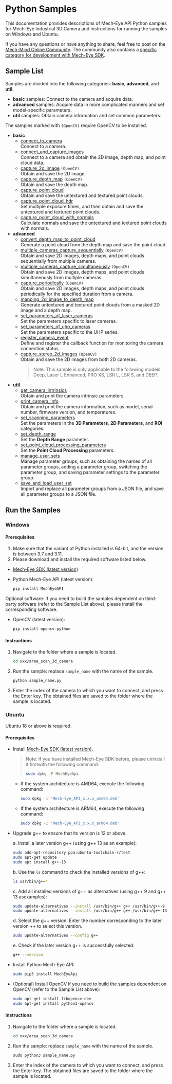 # Python Samples

This documentation provides descriptions of Mech-Eye API Python samples for Mech-Eye Industrial 3D Camera and instructions for running the samples on Windows and Ubuntu.

If you have any questions or have anything to share, feel free to post on the [Mech-Mind Online Community](https://community.mech-mind.com/). The community also contains a [specific category for development with Mech-Eye SDK](https://community.mech-mind.com/c/mech-eye-sdk-development/19).

## Sample List

Samples are divided into the following categories: **basic**, **advanced**, and **util**.

* **basic** samples: Connect to the camera and acquire data.
* **advanced** samples: Acquire data in more complicated manners and set model-specific parameters.
* **util** samples: Obtain camera information and set common parameters.

The samples marked with `(OpenCV)` require OpenCV to be installed.

* **basic**
  * [connect_to_camera](https://github.com/MechMindRobotics/mecheye_python_samples/tree/master/area_scan_3d_camera/basic/connect_to_camera.py)  
    Connect to a camera.
  * [connect_and_capture_images](https://github.com/MechMindRobotics/mecheye_python_samples/tree/master/area_scan_3d_camera/basic/connect_and_capture_images.py)  
    Connect to a camera and obtain the 2D image, depth map, and point cloud data.
  * [capture_2d_image](https://github.com/MechMindRobotics/mecheye_python_samples/tree/master/area_scan_3d_camera/basic/capture_2d_image.py) `(OpenCV)`  
    Obtain and save the 2D image.
  * [capture_depth_map](https://github.com/MechMindRobotics/mecheye_python_samples/tree/master/area_scan_3d_camera/basic/capture_depth_map.py) `(OpenCV)`  
    Obtain and save the depth map.
  * [capture_point_cloud](https://github.com/MechMindRobotics/mecheye_python_samples/tree/master/area_scan_3d_camera/basic/capture_point_cloud.py)  
    Obtain and save the untextured and textured point clouds.
  * [capture_point_cloud_hdr](https://github.com/MechMindRobotics/mecheye_python_samples/tree/master/area_scan_3d_camera/basic/capture_point_cloud_hdr.py)  
    Set multiple exposure times, and then obtain and save the untextured and textured point clouds.
  * [capture_point_cloud_with_normals](https://github.com/MechMindRobotics/mecheye_python_samples/tree/master/area_scan_3d_camera/basic/capture_point_cloud_with_normals.py)  
    Calculate normals and save the untextured and textured point clouds with normals.
* **advanced**
  * [convert_depth_map_to_point_cloud](https://github.com/MechMindRobotics/mecheye_python_samples/tree/master/area_scan_3d_camera/advanced/convert_depth_map_to_point_cloud.py)  
    Generate a point cloud from the depth map and save the point cloud.
  * [multiple_cameras_capture_sequentially](https://github.com/MechMindRobotics/mecheye_python_samples/tree/master/area_scan_3d_camera/advanced/multiple_cameras_capture_sequentially.py) `(OpenCV)`  
    Obtain and save 2D images, depth maps, and point clouds sequentially from multiple cameras.
  * [multiple_cameras_capture_simultaneously](https://github.com/MechMindRobotics/mecheye_python_samples/tree/master/area_scan_3d_camera/advanced/multiple_cameras_capture_simultaneously.py) `(OpenCV)`  
    Obtain and save 2D images, depth maps, and point clouds simultaneously from multiple cameras.
  * [capture_periodically](https://github.com/MechMindRobotics/mecheye_python_samples/tree/master/area_scan_3d_camera/advanced/capture_periodically.py) `(OpenCV)`  
    Obtain and save 2D images, depth maps, and point clouds periodically for the specified duration from a camera.
  * [mapping_2d_image_to_depth_map](https://github.com/MechMindRobotics/mecheye_python_samples/tree/master/area_scan_3d_camera/advanced/mapping_2d_image_to_depth_map.py)  
    Generate untextured and textured point clouds from a masked 2D image and a depth map.
  * [set_parameters_of_laser_cameras](https://github.com/MechMindRobotics/mecheye_python_samples/tree/master/area_scan_3d_camera/advanced/set_parameters_of_laser_cameras.py)  
    Set the parameters specific to laser cameras.
  * [set_parameters_of_uhp_cameras](https://github.com/MechMindRobotics/mecheye_python_samples/tree/master/area_scan_3d_camera/advanced/set_parameters_of_uhp_cameras.py)  
    Set the parameters specific to the UHP series.
  * [register_camera_event](https://github.com/MechMindRobotics/mecheye_python_samples/tree/master/area_scan_3d_camera/advanced/register_camera_event.py)  
    Define and register the callback function for monitoring the camera connection status.
  * [capture_stereo_2d_images](https://github.com/MechMindRobotics/mecheye_python_samples/tree/master/area_scan_3d_camera/Advanced/capture_stereo_2d_images.py) `(OpenCV)`  
    Obtain and save the 2D images from both 2D cameras.
    > Note: This sample is only applicable to the following models: Deep, Laser L Enhanced, PRO XS, LSR L, LSR S, and DEEP.
* **util**
  * [get_camera_intrinsics](https://github.com/MechMindRobotics/mecheye_python_samples/tree/master/area_scan_3d_camera/util/get_camera_intrinsics.py)  
    Obtain and print the camera intrinsic parameters.
  * [print_camera_info](https://github.com/MechMindRobotics/mecheye_python_samples/tree/master/area_scan_3d_camera/util/print_camera_info.py)  
    Obtain and print the camera information, such as model, serial number, firmware version, and temperatures.
  * [set_scanning_parameters](https://github.com/MechMindRobotics/mecheye_python_samples/tree/master/area_scan_3d_camera/util/set_scanning_parameters.py)  
    Set the parameters in the **3D Parameters**, **2D Parameters**, and **ROI** categories.
  * [set_depth_range](https://github.com/MechMindRobotics/mecheye_python_samples/tree/master/area_scan_3d_camera/util/set_depth_range.py)  
    Set the **Depth Range** parameter.
  * [set_point_cloud_processing_parameters](https://github.com/MechMindRobotics/mecheye_python_samples/tree/master/area_scan_3d_camera/util/set_point_cloud_processing_parameters.py)  
    Set the **Point Cloud Processing** parameters.
  * [manage_user_sets](https://github.com/MechMindRobotics/mecheye_python_samples/tree/master/area_scan_3d_camera/util/manage_user_sets.py)  
    Manage parameter groups, such as obtaining the names of all parameter groups, adding a parameter group, switching the parameter group, and saving parameter settings to the parameter group.
  * [save_and_load_user_set](https://github.com/MechMindRobotics/mecheye_python_samples/tree/master/area_scan_3d_camera/util/save_and_load_user_set.py)  
    Import and replace all parameter groups from a JSON file, and save all parameter groups to a JSON file.

## Run the Samples

### Windows

#### Prerequisites

1. Make sure that the variant of Python installed is 64-bit, and the version is between 3.7 and 3.11.
2. Please download and install the required software listed below.

* [Mech-Eye SDK (latest version)](https://downloads.mech-mind.com/?tab=tab-sdk)
* Python Mech-Eye API (latest version):

  ```python
  pip install MechEyeAPI
  ```

Optional software: If you need to build the samples dependent on third-party software (refer to the Sample List above), please install the corresponding software.

* OpenCV (latest version):

  ```python
  pip install opencv-python
  ```

#### Instructions

1. Navigate to the folder where a sample is located.

   ```sh
   cd xxx/area_scan_3d_camera
   ```

2. Run the sample: replace ``sample_name`` with the name of the sample.

   ```python
   python sample_name.py
   ```

3. Enter the index of the camera to which you want to connect, and press the Enter key. The obtained files are saved to the folder where the sample is located.

### Ubuntu

Ubuntu 18 or above is required.

#### Prerequisites

* Install [Mech-Eye SDK (latest version)](https://downloads.mech-mind.com/?tab=tab-sdk).

  >Note: If you have installed Mech-Eye SDK before, please   uninstall it firstwith the following command:
  >
  >```bash
  >sudo dpkg -P MechEyeApi
  >```

  * If the system architecture is AMD64, execute the following command:

    ```bash
    sudo dpkg -i 'Mech-Eye_API_x.x.x_amd64.deb'
    ```

  * If the system architecture is ARM64, execute the following command:

    ```bash
    sudo dpkg -i 'Mech-Eye_API_x.x.x_arm64.deb'
    ```

* Upgrade g++ to ensure that its version is 12 or above.

  a. Install a later version g++ (using g++ 13 as an example):

     ```bash
     sudo add-apt-repository ppa:ubuntu-toolchain-r/test
     sudo apt-get update
     sudo apt install g++-13
     ```

  b. Use the `ls` command to check the installed versions of g++:

     ```bash
     ls usr/bin/g++*
     ```

  c. Add all installed versions of g++ as alternatives (using g++ 9 and g++ 13 asexamples):

     ```bash
     sudo update-alternatives --install /usr/bin/g++ g++ /usr/bin/g++-9 10
     sudo update-alternatives --install /usr/bin/g++ g++ /usr/bin/g++-13 20
     ```

  d. Select the g++ version. Enter the number corresponding to the later version ++ to select this version.

     ```bash
     sudo update-alternatives --config g++
     ```

  e. Check if the later version g++ is successfully selected:

     ```bash
     g++ --version
     ```

* Install Python Mech-Eye API:

  ```bash
  sudo pip3 install MechEyeApi
  ```

* (Optional) Install OpenCV if you need to build the samples dependent on OpenCV (refer to the Sample List above):

  ```bash
  sudo apt-get install libopencv-dev
  sudo apt-get install python3-opencv
  ```

#### Instructions

1. Navigate to the folder where a sample is located.

   ```bash
   cd xxx/area_scan_3d_camera
   ```

2. Run the sample: replace ``sample_name`` with the name of the sample.

   ```python
   sudo python3 sample_name.py
   ```

3. Enter the index of the camera to which you want to connect, and press the Enter key. The obtained files are saved to the folder where the sample is located.